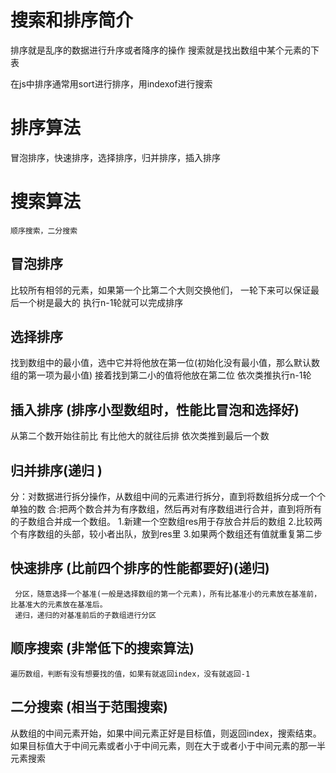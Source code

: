 # 搜索和排序简介
 排序就是乱序的数据进行升序或者降序的操作
 搜索就是找出数组中某个元素的下表
 
 在js中排序通常用sort进行排序，用indexof进行搜索

 # 排序算法
   冒泡排序，快速排序，选择排序，归并排序，插入排序
 # 搜索算法
    顺序搜索，二分搜索
 ## 冒泡排序
   比较所有相邻的元素，如果第一个比第二个大则交换他们，
   一轮下来可以保证最后一个树是最大的
   执行n-1轮就可以完成排序
 ## 选择排序
   找到数组中的最小值，选中它并将他放在第一位(初始化没有最小值，那么默认数组的第一项为最小值)
   接着找到第二小的值将他放在第二位
   依次类推执行n-1轮
 ## 插入排序 (排序小型数组时，性能比冒泡和选择好)
   从第二个数开始往前比
   有比他大的就往后排
   依次类推到最后一个数
 ## 归并排序(递归 )
   分：对数据进行拆分操作，从数组中间的元素进行拆分，直到将数组拆分成一个个单独的数
   合:把两个数合并为有序数组，然后再对有序数组进行合并，直到将所有的子数组合并成一个数组。
      1.新建一个空数组res用于存放合并后的数组
      2.比较两个有序数组的头部，较小者出队，放到res里
      3.如果两个数组还有值就重复第二步
 ## 快速排序 (比前四个排序的性能都要好)(递归)
     分区，随意选择一个基准(一般是选择数组的第一个元素)，所有比基准小的元素放在基准前，比基准大的元素放在基准后。
     递归，递归的对基准前后的子数组进行分区
 ## 顺序搜索 (非常低下的搜索算法)
    遍历数组，判断有没有想要找的值，如果有就返回index，没有就返回-1
 ## 二分搜索 (相当于范围搜索)
   从数组的中间元素开始，如果中间元素正好是目标值，则返回index，搜索结束。
   如果目标值大于中间元素或者小于中间元素，则在大于或者小于中间元素的那一半元素搜索